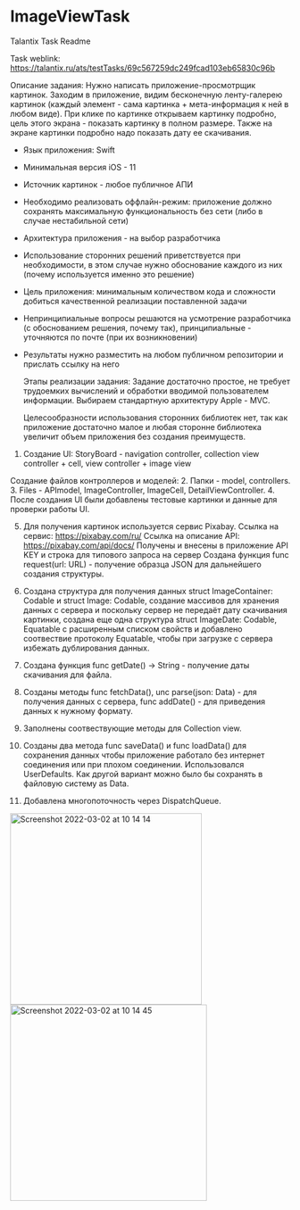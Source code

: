 # ImageViewTask
Talantix Task Readme

Task weblink:
https://talantix.ru/ats/testTasks/69c567259dc249fcad103eb65830c96b

Описание задания:
Нужно написать приложение-просмотрщик картинок. Заходим в приложение, видим бесконечную ленту-галерею картинок (каждый элемент - сама картинка + мета-информация к ней в любом виде). При клике по картинке открываем картинку подробно, цель этого экрана - показать картинку в полном размере. Также на экране картинки подробно надо показать дату ее скачивания.
- Язык приложения: Swift
- Минимальная версия iOS - 11
- Источник картинок - любое публичное АПИ
- Необходимо реализовать оффлайн-режим: приложение должно сохранять максимальную функциональность без сети (либо в случае нестабильной сети)
- Архитектура приложения - на выбор разработчика
- Использование сторонних решений приветствуется при необходимости, в этом случае нужно обоснование каждого из них (почему используется именно это решение)
- Цель приложения: минимальным количеством кода и сложности добиться качественной реализации поставленной задачи
- Непринципиальные вопросы решаются на усмотрение разработчика (с обоснованием решения, почему так), принципиальные - уточняются по почте (при их возникновении)
- Результаты нужно разместить на любом публичном репозитории и прислать ссылку на него

     Этапы реализации задания:
  Задание достаточно простое, не требует трудоемких вычислений и обработки вводимой пользователем информации. Выбираем стандартную архитектуру Apple - MVC. 

  Целесообразности использования сторонних библиотек нет, так как приложение достаточно малое и любая сторонне библиотека увеличит объем приложения без создания преимуществ. 

1. Создание UI: StoryBoard - navigation controller, collection view controller + cell, view controller + image view

Создание файлов контроллеров и моделей:
2. Папки - model, controllers.
3. Files - APImodel, ImageController, ImageCell, DetailViewController.
4. После создания UI были добавлены тестовые картинки и данные для проверки работы UI.

5. Для получения картинок используется сервис Pixabay. 
Ссылка на сервис: https://pixabay.com/ru/
Ссылка на описание API: https://pixabay.com/api/docs/
Получены и внесены в приложение API KEY и строка для типового запроса на сервер
Создана функция func request(url: URL) - получение образца JSON для дальнейшего создания структуры.

6.  Создана структура для получения данных struct ImageContainer: Codable и struct Image: Codable, создание массивов для хранения данных с сервера и поскольку сервер не передаёт дату скачивания картинки, создана еще одна структура struct ImageDate: Codable, Equatable с расширенным списком свойств и добавлено соотвествие протоколу Equatable, чтобы при загрузке с сервера избежать дублирования данных. 

7.  Создана функция func getDate() -> String -  получение даты скачивания для файла. 

8. Созданы методы func fetchData(), unc parse(json: Data) - для получения данных с сервера, func addDate() - для приведения данных к нужному формату. 

9. Заполнены соотвествующие методы для Collection view.

10. Созданы два метода func saveData() и func loadData() для сохранения данных чтобы приложение работало без интернет соединения или при плохом соединении. Использовался UserDefaults. Как другой вариант можно было бы сохранять в файловую систему as Data. 

11. Добавлена многопоточность через DispatchQueue.


<img width="343" alt="Screenshot 2022-03-02 at 10 14 14" src="https://user-images.githubusercontent.com/78177975/156319258-eec66e9f-4d25-492e-be0f-8ab7c7eeb4cf.png">

<img width="352" alt="Screenshot 2022-03-02 at 10 14 45" src="https://user-images.githubusercontent.com/78177975/156319308-67856db6-675b-4321-a4b7-68e8dd2e7d39.png">
